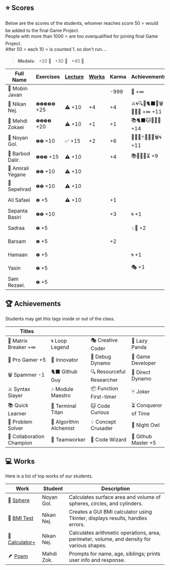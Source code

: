 ## ⭐ Scores

Below are the scores of the students, whoever reaches score 50 ⭐ would be added to the final Game Project.  
People with more than 1000 ⭐ are too overqualified for joining final Game Project.  
After 50 ⭐ each 10 ⭐ is counted 1. so don't run....

> **Medals:** &nbsp; +20 🥉 &nbsp; +30 🥈 &nbsp; +40 🥇

| Full Name         | Exercises   | [Lecture](/RESEARCH.md) | [Works](/works/) | Karma | Achievements                | Total                      |
| ----------------- | ----------- | ----------------------- | ---------------- | ----- | --------------------------- | -------------------------- |
| 🗿 Mobin Javan    |             |                         |                  | -999  | 💊 +∞                       | $${\color{lightgreen}∞}$$  |
| 👾 Nikan Nej.     | `❶❷❸❸❻` +25 | ⚠️ +10                  | +4               | +4    | ⚔️🌀🔍🎯🐈‍⬛🔮🗑️🏀🎶💊 +∞ +11 | $${\color{lightgreen}∞}$$  |
| 🥇 Mehdi Zokaei   | `❶❷❸❸` +20  | ⚠️ +10                  | +1               | +1    | 📚🐈‍⬛🐱🔮🐙🏀 +14            | $${\color{lightgreen}45}$$ |
| 🥇 Noyan Gol.     | `❶❷` +10    | ✅ +15                  | +2               | +6    | 🚀🤝🔮🃏👥🦉🏀🗑️🌀 +11      | $${\color{lightgreen}44}$$ |
| 🥇 Barbod Dalir.  | `❶❷❸` +15   | ⚠️ +10                  |                  | +4    | 📚🤝🌀🏀⏳ +9               | $${\color{lightgreen}41}$$ |
| 🥉 Amirali Yegane | `❶❷` +10    | ⚠️ +10                  |                  |       |                             | $${\color{lightgreen}20}$$ |
| 🥉 Sepehrad       | `❶❷` +10    | ⚠️ +10                  |                  |       |                             | $${\color{lightgreen}20}$$ |
| Ali Safaei        | `❶` +5      | ⚠️ +10                  |                  | +1    |                             | $${\color{lightgreen}16}$$ |
| Sepanta Basiri    | `❶❷` +10    |                         |                  | +3    | 🌀 +1                       | $${\color{lightgreen}14}$$ |
| Sadraa            | `❶` +5      |                         |                  |       | 💡🤝 +2                     | $${\color{lightgreen}7}$$  |
| Barsam            | `❶` +5      |                         |                  | +2    |                             | $${\color{lightgreen}7}$$  |
| Hamaan            | `❶` +5      |                         |                  |       | 🌀 +1                       | $${\color{lightgreen}6}$$  |
| Yasin             | `❶` +5      |                         |                  |       | 🎭 +1                       | $${\color{lightgreen}6}$$  |
| Sam Rezaei.       | `❶` +5      |                         |                  |       |                             | $${\color{lightgreen}5}$$  |

## 🏆 Achievements

Students may get this tags inside or out of the class.

| Titles                    |                        |                           |                      |
| ------------------------- | ---------------------- | ------------------------- | -------------------- |
| 💊 Matrix Breaker +∞      | 🌀 Loop Legend         | 🎭 Creative Coder         | 🐼 Lazy Panda        |
| 🏀 Pro Gamer +5           | 🚀 Innovator           | 🐛 Debug Dynamo           | 👾 Game Developer    |
| 🗑️ Spammer -1             | 🐈‍⬛ Github Guy          | 🔍 Resourceful Researcher | 🎯 Direct Dynamo     |
| ⚔️ Syntax Slayer          | 🎶 Module Maestro      | 📦 Function First-timer   | 🃏 Joker             |
| 📚 Quick Learner          | 🔱 Terminal Titan      | 🐱 Code Curious           | ⏳ Conqueror of Time |
| 🧩 Problem Solver         | 🧪 Algorithm Alchemist | 💡 Concept Crusader       | 🦉 Night Owl         |
| 🤝 Collaboration Champion | 👥 Teamworker          | 🔮 Code Wizard            | 🐙 Github Master +5  |

## 💻 Works

Here is a list of top works of our students.

| Work                                        | Student    | Description                                                                                |
| ------------------------------------------- | ---------- | ------------------------------------------------------------------------------------------ |
| 🔮 [Sphere](/works/noyan_sphere.py)         | Noyan Gol. | Calculates surface area and volume of spheres, circles, and cylinders.                     |
| 💪 [BMI Test](/works/nikan_bmi_gui.py)      | Nikan Nej. | Creates a GUI BMI calculator using Tkinter, displays results, handles errors.              |
| 🧮 [Calculator+](/works/nikan_calc_plus.py) | Nikan Nej. | Calculates arithmetic operations, area, perimeter, volume, and density for various shapes. |
| 🪶 [Poem](/works/mahdi_family.py)           | Mahdi Zok. | Prompts for name, age, siblings; prints user info and response.                            |
